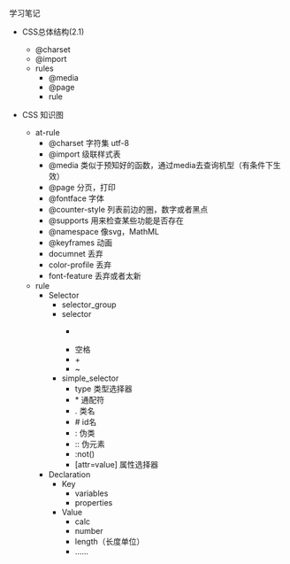学习笔记

* CSS总体结构(2.1)
  * @charset
  * @import
  * rules
    * @media
    * @page
    * rule

* CSS 知识图
  * at-rule
    * @charset 字符集 utf-8
    * @import 级联样式表
    * @media 类似于预知好的函数，通过media去查询机型（有条件下生效）
    * @page 分页，打印
    * @fontface 字体
    * @counter-style 列表前边的圈，数字或者黑点
    * @supports 用来检查某些功能是否存在
    * @namespace 像svg，MathML
    * @keyframes 动画
    * documnet 丢弃
    * color-profile 丢弃
    * font-feature 丢弃或者太新
  * rule
    * Selector
      * selector_group
      * selector
        * >
        * 空格
        * \+
        * ~
      * simple_selector
        * type 类型选择器
        * \* 通配符
        * . 类名
        * \# id名
        * : 伪类
        * :: 伪元素
        * :not() 
        * \[attr=value] 属性选择器
    * Declaration
      * Key
        * variables
        * properties
      * Value
        * calc
        * number
        * length（长度单位）
        * ……
